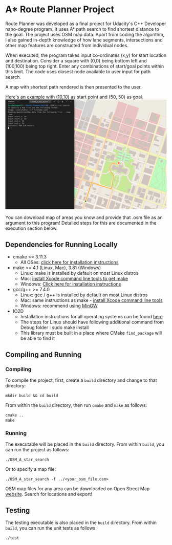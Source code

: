 # A* Route Planner Project

Route Planner was developed as a final project for Udacity's C++ Developer nano-degree program. 
It uses A* path search to find shortest distance to the goal. The project uses OSM map data. 
Apart from coding the algorithm, I also gained in-depth knowledge of how lane segments, intersections and other map features are constructed from individual nodes. 

When executed, the program takes input co-ordinates (x,y) for start location and destination.
Consider a square with (0,0) being bottom left and (100,100) being top right. Enter any combinations of start/goal points within this limit. The code uses closest node available to user input for path search.  

A map with shortest path rendered is then presented to the user.

Here's an example with (10,10) as start point and (50, 50) as goal.
<img src="map2.png"/>

You can download map of areas you know and provide that .osm file as an argument to this program! Detailed steps for this are documented in the execution section below.  

## Dependencies for Running Locally
* cmake >= 3.11.3
  * All OSes: [click here for installation instructions](https://cmake.org/install/)
* make >= 4.1 (Linux, Mac), 3.81 (Windows)
  * Linux: make is installed by default on most Linux distros
  * Mac: [install Xcode command line tools to get make](https://developer.apple.com/xcode/features/)
  * Windows: [Click here for installation instructions](http://gnuwin32.sourceforge.net/packages/make.htm)
* gcc/g++ >= 7.4.0
  * Linux: gcc / g++ is installed by default on most Linux distros
  * Mac: same instructions as make - [install Xcode command line tools](https://developer.apple.com/xcode/features/)
  * Windows: recommend using [MinGW](http://www.mingw.org/)
* IO2D
  * Installation instructions for all operating systems can be found [here](https://github.com/cpp-io2d/P0267_RefImpl/blob/master/BUILDING.md)
  * The steps for Linux should have following additional command from Debug folder : sudo make install
  * This library must be built in a place where CMake `find_package` will be able to find it

## Compiling and Running

### Compiling
To compile the project, first, create a `build` directory and change to that directory:
```
mkdir build && cd build
```
From within the `build` directory, then run `cmake` and `make` as follows:
```
cmake ..
make
```
### Running
The executable will be placed in the `build` directory. From within `build`, you can run the project as follows:
```
./OSM_A_star_search
```
Or to specify a map file:
```
./OSM_A_star_search -f ../<your_osm_file.osm>
```
 OSM map files for any area can be downloaded on Open Street Map [website](https://www.openstreetmap.org/export#map=15/37.4060/-122.1039). Search for locations and export!

## Testing

The testing executable is also placed in the `build` directory. From within `build`, you can run the unit tests as follows:
```
./test
```

